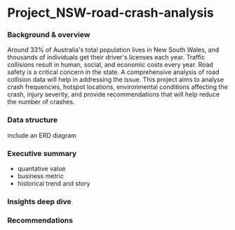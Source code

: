 # Project_NSW-road-crash-analysis

### Background & overview
Around 33% of Australia's total population lives in New South Wales, and thousands of individuals get their driver's licenses each year. Traffic collisions result in human, social, and economic costs every year. Road safety is a critical concern in the state. A comprehensive analysis of road collision data will help in addressing the issue. This project aims to analyse crash frequencies, hotspot locations, environmental conditions affecting the crash, injury severity, and provide recommendations that will help reduce the number of crashes.

### Data structure
include an ERD diagram

### Executive summary
- quantative value
- business metric
- historical trend and story

### Insights deep dive

### Recommendations

